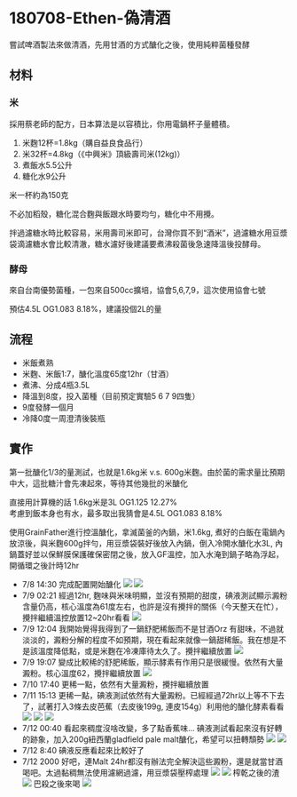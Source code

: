 # 180708-Ethen-偽清酒

嘗試啤酒製法來做清酒，先用甘酒的方式醣化之後，使用純粹菌種發酵

## 材料

### 米

採用蔡老師的配方，日本算法是以容積比，你用電鍋杯子量體積。

1. 米麴12杯=1.8kg（購自益良食品行）
2. 米32杯=4.8kg（《中興米》頂級壽司米(12kg)）
3. 煮飯水5.5公升
4. 糖化水9公升

米一杯約為150克

不必加稻殼，糖化混合麴與飯跟水時要均勻，糖化中不用攪。

拌過濾糖水時比較容易，米用壽司米即可，台灣你買不到“酒米”，過濾糖水用豆漿袋滴濾糖水會比較清澈，糖水濾好後建議要煮沸殺菌後急速降溫後投酵母。

### 酵母

來自台南優勢菌種，一包來自500cc擴培，協會5,6,7,9，這次使用協會七號

預估4.5L OG1.083 8.18%，建議投個2L的量

## 流程

* 米飯煮熟
* 米麴、米飯1:7，醣化溫度65度12hr（甘酒）
* 煮沸、分成4瓶3.5L
* 降溫到8度，投入菌種（目前預定實驗5 6 7 9四隻）
* 9度發酵一個月
* 冷降0度一周澄清後裝瓶

## 實作

第一批醣化1/3的量測試，也就是1.6kg米 v.s. 600g米麴。由於菌的需求量比預期中大，這批糖汁會先凍起來，等待其他幾批的米醣化

直接用計算機的話
1.6kg米是3L OG1.125 12.27%   
考慮到飯本身也有水，最多取出我猜會是4.5L OG1.083 8.18%  

使用GrainFather進行控溫醣化，拿滅菌釜的內鍋，米1.6kg, 煮好的白飯在電鍋內放涼後，與米麴600g拌勻，用豆漿袋裝好後放入內鍋，倒入冷開水醣化水3L, 內鍋蓋好並以保鮮膜保護確保密閉之後，放入GF溫控，加入水淹到鍋子略為浮起，開循環之後計時12hr

* 7/8 14:30 完成配置開始醣化
![](../img/test116.jpg)
![](../img/test117.jpg)
* 7/9 02:21 經過12hr, 麴味與米味明顯，並沒有預期的甜度，碘液測試顯示澱粉含量仍高，核心溫度為61度左右，也許是沒有攪拌的關係（今天整天在忙），攪拌繼續溫控放置12~20hr看看
![](../img/test118.jpg)
* 7/9 12:04 我開始覺得我得到了一鍋舒肥稀飯而不是甘酒Orz 有甜味，不過就淡淡的，澱粉分解的程度不如預期，現在看起來就像一鍋甜稀飯。我在想是不是該溫度降低點，或是米麴在冷凍庫待太久了。攪拌繼續放置
![](../img/test119.jpg)
* 7/9 19:07 變成比較稀的舒肥稀飯，顯示酵素有作用只是很緩慢。依然有大量澱粉。核心溫度62，攪拌繼續放置
![](../img/test120.jpg)
* 7/10 17:40 更稀一點，依然有大量澱粉，攪拌繼續放置
* 7/11 15:13 更稀一點，碘液測試依然有大量澱粉。已經經過72hr以上等不下去了，試著打入3條去皮芭蕉（去皮後199g, 連皮154g）利用他的醣化酵素看看
![](../img/test121.jpg)
![](../img/test122.jpg)
![](../img/test123.jpg)
* 7/12 00:40 看起來稠度沒啥改變，多了點香蕉味... 碘液測試看起來沒有好轉的跡象，加入200g紐西蘭gladfield pale malt醣化，希望可以扭轉頹勢 
![](../img/test124.jpg)
![](../img/test125.jpg)
* 7/12 8:40 碘液反應看起來比較好了
* 7/12 2000 好吧，連Malt 24hr都沒有辦法完全解決這些澱粉，還是就當甘酒喝吧。太過黏稠無法使用濾網過濾，用豆漿袋壓榨處理
![](../img/test126.jpg)
![](../img/test128.jpg)
榨乾之後的渣
![](../img/test129.jpg)
巴殺之後來喝
![](../img/test130.jpg)